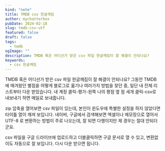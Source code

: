 ```yaml
---
kind: "note"
title: TMDB csv 한글깨짐
author: mychatterbox
pubDate: 2024-02-18
slug: tmdb-csv-utf
featured: false
draft: false
tags:
  - tmdb
ogImage: ""
description: TMDB 혹은 어디선가 받은 csv 파일 한글깨짐이 잘 해결이 안되나요?
keywords:
  - csv 한글깨짐
---
```


TMDB 혹은 어디선가 받은 csv 파일 한글깨짐이 잘 해결이 안되나요?
그동안 TMDB 에 매겨왔던 별점을 어떻게 블로그로 옮기나 여러가지 방법을 찾던 중, 일단 내 전체 리스트부터 다운 받았습니다.
내 계정 클릭-평가-왼쪽 나의 평점 옆 점 세개 클릭-csv로 내보내기 하면 메일로 보내줍니다.

zip 압축을 열어보면 csv 파일이 있는데, 본인이 윈도우에 특별한 설정을 하지 않았다면 타이틀 열이 깨져 보입니다.
네이버, 구글에서 검색해보면 엑셀이나 메모장으로 열어서 UTF-8 로 변환하는 방법이 주로 나오는데, 잘 되면 다행이지만 제 경우는 절대 안되더군요.

csv 파일을 구글 드라이브에 업로드하고 더블클릭하면 구글 문서로 열 수 있고, 변환없이도 자동으로 잘 보입니다. 다시 다운 받으면 됩니다.